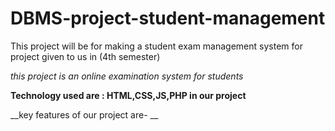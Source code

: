 # DBMS-project-student-management

This project will be for making a student exam management system for project given to us in (4th semester)

*this project is an online examination system for students*

__Technology used are : HTML,CSS,JS,PHP in our project__

__key features of our project are- __



